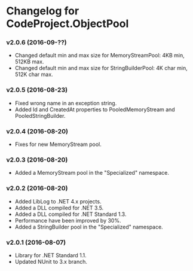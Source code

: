 # Changelog for CodeProject.ObjectPool #

### v2.0.6 (2016-09-??) ###

* Changed default min and max size for MemoryStreamPool: 4KB min, 512KB max.
* Changed default min and max size for StringBuilderPool: 4K char min, 512K char max.

### v2.0.5 (2016-08-23) ###

* Fixed wrong name in an exception string.
* Added Id and CreatedAt properties to PooledMemoryStream and PooledStringBuilder.

### v2.0.4 (2016-08-20) ###

* Fixes for new MemoryStream pool.

### v2.0.3 (2016-08-20) ###

* Added a MemoryStream pool in the "Specialized" namespace.

### v2.0.2 (2016-08-20) ###

* Added LibLog to .NET 4.x projects.
* Added a DLL compiled for .NET 3.5.
* Added a DLL compiled for .NET Standard 1.3.
* Performance have been improved by 30%.
* Added a StringBuilder pool in the "Specialized" namespace.

### v2.0.1 (2016-08-07) ###

* Library for .NET Standard 1.1.
* Updated NUnit to 3.x branch.
